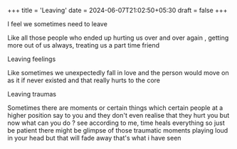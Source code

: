 +++
title = 'Leaving'
date = 2024-06-07T21:02:50+05:30
draft = false
+++



I feel we sometimes need to leave 

Like all those people who ended up hurting us over and over again , getting more out of us always, treating us a part time friend

Leaving feelings

Like sometimes we unexpectedly fall in love and the person would move on as it if never existed and that really hurts to the core

Leaving traumas

Sometimes there are moments or certain things which certain people at a higher position say to you and they don't even realise that they hurt you but now what can you do ? see according to me, time heals everything so just be patient there might be glimpse of those traumatic moments playing loud in your head but that will fade away that's what i have seen 



